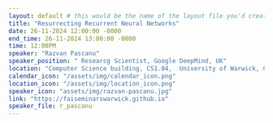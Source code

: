 ```yaml
---
layout: default # this would be the name of the layout file you'd create for events
title: "Resurrecting Recurrent Neural Networks"
date: 26-11-2024 12:00:00 -0000
end_time: 26-11-2024 13:00:00 -0000
time: 12:00PM
speaker: "Razvan Pascanu"
speaker_position: " Researcg Scientist, Google DeepMind, UK"
location: "Computer Science building, CS1.04,  University of Warwick, Coventry, UK"
calendar_icon: "/assets/img/calendar_icon.png"
location_icon: "/assets/img/location_icon.png"
speaker_icon: "assets/img/razvan-pascanu.jpg"
link: "https://faiseminarswarwick.github.io"
speaker_file: r_pascanu
---
```

